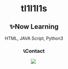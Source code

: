 <div align=center><h1> tl1l1l1s </h1>
<h2> ✨Now Learning </h2>
  <p> HTML, JAVA Script, Python3 </p>
<h3> 📞Contact </h3>
  <p> <a href="https://github.com/tl1l1l1s"><img src="https://img.shields.io/badge/github-black?style=flat-square&logo=181717&logoColor=white&link=https://github.com.tl1l1l1s"/></a>&nbsp </p>
</div>
